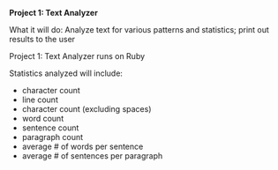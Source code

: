 **Project 1: Text Analyzer**

What it will do: Analyze text for various patterns and statistics; print out results to the user

Project 1: Text Analyzer runs on Ruby 

Statistics analyzed will include: 
* character count
* line count
* character count (excluding spaces)
* word count
* sentence count
* paragraph count
* average # of words per sentence
* average # of sentences per paragraph


